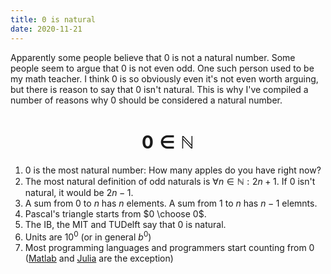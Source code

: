 ```yaml
---
title: 0 is natural
date: 2020-11-21
---
```


Apparently some people believe that $0$ is not a natural number. Some people seem to argue that $0$ is not even odd. One such person used to be my math teacher. I think $0$ is so obviously even it's not even worth arguing, but there is reason to say that $0$ isn't natural. This is why I've compiled a number of reasons why $0$ should be considered a natural number. 

# $$0 \in \mathbb{N}$$ 

1. $0$ is the most natural number: How many apples do you have right now?
2. The most natural definition of odd naturals is $\forall n \in \mathbb{N}: 2n+1$. If $0$ isn't natural, it would be $2n-1$. 
3. A sum from $0$ to $n$ has $n$ elements. A sum from $1$ to $n$ has $n - 1$ elemnts.
4. Pascal's triangle starts from $0 \choose 0$.
5. The IB, the MIT and TUDelft say that $0$ is natural.
6. Units are $10^0$ (or in general $b^0$)
7. Most programming languages and programmers start counting from $0$ ([Matlab](https://www.mathworks.com/products/matlab.html) and [Julia](https://julialang.org/) are the exception)